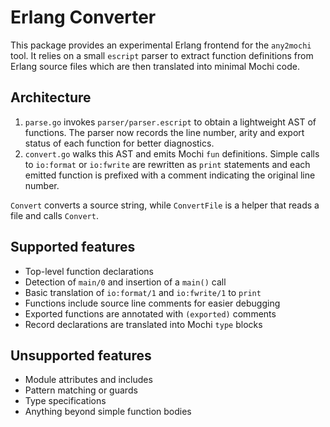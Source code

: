# Erlang Converter

This package provides an experimental Erlang frontend for the `any2mochi` tool. It relies on a small `escript` parser to extract function definitions from Erlang source files which are then translated into minimal Mochi code.

## Architecture

1. `parse.go` invokes `parser/parser.escript` to obtain a lightweight AST of functions.
   The parser now records the line number, arity and export status of each function for better diagnostics.
2. `convert.go` walks this AST and emits Mochi `fun` definitions. Simple calls to
   `io:format` or `io:fwrite` are rewritten as `print` statements and each emitted
   function is prefixed with a comment indicating the original line number.

`Convert` converts a source string, while `ConvertFile` is a helper that reads a file and calls `Convert`.

## Supported features

- Top-level function declarations
- Detection of `main/0` and insertion of a `main()` call
- Basic translation of `io:format/1` and `io:fwrite/1` to `print`
- Functions include source line comments for easier debugging
- Exported functions are annotated with `(exported)` comments
- Record declarations are translated into Mochi `type` blocks

## Unsupported features

- Module attributes and includes
- Pattern matching or guards
- Type specifications
- Anything beyond simple function bodies
